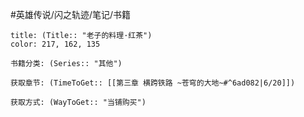 
#英雄传说/闪之轨迹/笔记/书籍
```ad-note
title: (Title:: "老子的料理·红茶")
color: 217, 162, 135

书籍分类: (Series:: "其他")

获取章节: (TimeToGet:: [[第三章 横跨铁路 ~苍穹的大地~#^6ad082|6/20]])

获取方式: (WayToGet:: "当铺购买")

```

